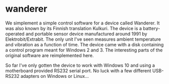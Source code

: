 # wanderer

We simplement a simple control software for a device called Wanderer. It was
also known by its Finnish translation Kulkuri. The device is a battery-operated
and portable sensor device manufactured around 1991 by Elektrobit/Extrabit. The
only unit I've seen measures ambient temperature and vibration as a function of
time. The device came with a disk containing a control program meant for Windows
2 and 3. The interesting parts of the original software are reimplemented here.

So far I've only gotten the device to work with Windows 10 and using a
motherboard provided RS232 serial port. No luck with a few different USB-RS232
adapters on Windows or Linux...
